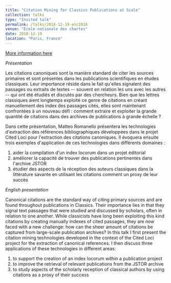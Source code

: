 ```yaml
---
title: "Citation Mining for Classics Publications at Scale"
collection: talks
type: "Invited talk"
permalink: /talks/2018-12-19-enc2018
venue: "École nationale des chartes"
date: 2018-12-19
location: "Paris, France"
---
```


[More information here](http://www.chartes.psl.eu/fr/actualite/citation-mining-for-classics-publications-at-scale)

*Présentation*

Les citations canoniques sont la manière standard de citer les sources primaires et sont présentes dans les publications scientifiques en études classiques. Leur importance réside dans le fait qu&apos;elles signalent des passages ou extraits de textes -- souvent en relation les uns avec les autres -- qui ont été étudiés et discutés par des chercheurs. Bien que les lettres classiques aient longtemps exploité ce genre de citations en créant manuellement des index des passages cités, elles sont maintenant confrontées à un nouveau défi : comment extraire et exploiter la grande quantité de citations dans des archives de publications à grande échelle ?

Dans cette présentation, Matteo Romanello présentera les technologies d&apos;extraction des références bibliographiques développées dans le projet Cited Loci pour l&apos;extraction des citations canoniques. Il évoquera ensuite trois exemples d&apos;application de ces technologies dans différents domaines :
1. aider la compilation d&apos;un index locorum dans un projet éditorial
2. améliorer la capacité de trouver des publications pertinentes dans l&apos;archive JSTOR
3. étudier des aspects de la réception des auteurs classiques dans la littérature savante en utilisant les citations comment un proxy de leur succès

*English presentation*

Canonical citations are the standard way of citing primary sources and are found throughout publications in Classics. Their importance lies in that they signal text passages that were studied and discussed by scholars, often in relation to one another. While classicists have long been exploiting this kind citations by creating manually indexes of cited passages, they are now faced with a new challenge: how can the sheer amount of citations be captured from large-scale publication archives? In this talk I first present the citation mining technologies developed in the context of the Cited Loci project for the extraction of canonical references. I then discuss three applications of these technologies in different areas:

1. to support the creation of an index locorum within a publication project
2. to improve the retrieval of relevant publications from the JSTOR archive
3. to study aspects of the scholarly reception of classical authors by using citations as a proxy of their success
